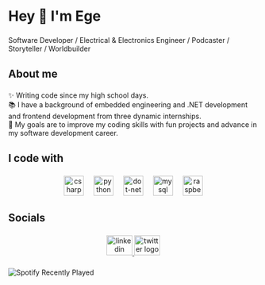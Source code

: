 <h1 align="left">Hey 👋 I'm Ege</h1>

###

<p align="left">Software Developer / Electrical & Electronics Engineer / Podcaster / Storyteller / Worldbuilder</p>

###

<h2 align="left">About me</h2>

###

<p align="left">✨ Writing code since my high school days.<br>📚 I have a background of embedded engineering and .NET development and frontend development from three dynamic internships.<br>🎯 My goals are to improve my coding skills with fun projects and advance in my software development career.</p>

###

<h2 align="left">I code with</h2>

###

<div align="center">
  <img src="https://cdn.jsdelivr.net/gh/devicons/devicon/icons/csharp/csharp-original.svg" height="40" alt="csharp logo"  />
  <img width="12" />
  <img src="https://cdn.jsdelivr.net/gh/devicons/devicon/icons/python/python-original.svg" height="40" alt="python logo"  />
  <img width="12" />
  <img src="https://cdn.jsdelivr.net/gh/devicons/devicon/icons/dot-net/dot-net-original.svg" height="40" alt="dot-net logo"  />
  <img width="12" />
  <img src="https://cdn.jsdelivr.net/gh/devicons/devicon/icons/mysql/mysql-original.svg" height="40" alt="mysql logo"  />
  <img width="12" />
  <img src="https://cdn.jsdelivr.net/gh/devicons/devicon/icons/raspberrypi/raspberrypi-original.svg" height="40" alt="raspberrypi logo"  />
</div>

###

<h2 align="left">Socials</h2>

###

<div align="center">
  <a href="https://www.linkedin.com/in/ege-erda%C4%9F-7a3935192/" target="_blank">
    <img src="https://raw.githubusercontent.com/maurodesouza/profile-readme-generator/master/src/assets/icons/social/linkedin/default.svg" width="52" height="40" alt="linkedin logo"  />
  </a>
  <a href="https://x.com/EgeErdag" target="_blank">
    <img src="https://raw.githubusercontent.com/maurodesouza/profile-readme-generator/master/src/assets/icons/social/twitter/default.svg" width="52" height="40" alt="twitter logo"  />
  </a>
</div>

###

![Spotify Recently Played](https://spotify-recently-played-readme.vercel.app/api?user=1sc5h5ffin9go2cbl5o3v977k&width={500})

<!---
ErdagEge/ErdagEge is a ✨ special ✨ repository because its `README.md` (this file) appears on your GitHub profile.
You can click the Preview link to take a look at your changes.
--->
